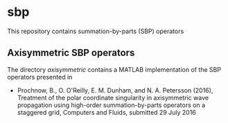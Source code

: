 # sbp
This repository contains summation-by-parts (SBP) operators

## Axisymmetric SBP operators
The directory *axisymmetric* contains a MATLAB implementation of the SBP operators presented in  

* Prochnow, B., O. O'Reilly, E. M. Dunham, and N. A. Petersson (2016), Treatment of the polar coordinate singularity in axisymmetric wave propagation using high-order summation-by-parts operators on a staggered grid, Computers and Fluids, submitted 29 July 2016 
